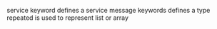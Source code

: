 service keyword defines a service
message keywords defines a type
repeated is used to represent list or array
